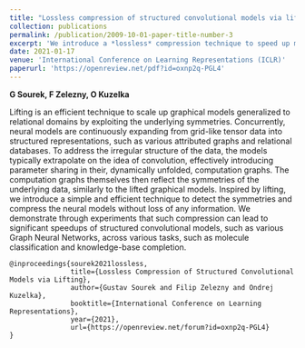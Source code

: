 ```yaml
---
title: "Lossless compression of structured convolutional models via lifting"
collection: publications
permalink: /publication/2009-10-01-paper-title-number-3
excerpt: 'We introduce a *lossless* compression technique to speed up models such as Graph Neural Networks'
date: 2021-01-17
venue: 'International Conference on Learning Representations (ICLR)'
paperurl: 'https://openreview.net/pdf?id=oxnp2q-PGL4'
---
```

**G Sourek, F Zelezny, O Kuzelka**

Lifting is an efficient technique to scale up graphical models generalized to relational domains by exploiting the underlying symmetries. Concurrently, neural models are continuously expanding from grid-like tensor data into structured representations, such as various attributed graphs and relational databases. To address the irregular structure of the data, the models typically extrapolate on the idea of convolution, effectively introducing parameter sharing in their, dynamically unfolded, computation graphs. The computation graphs themselves then reflect the symmetries of the underlying data, similarly to the lifted graphical models. Inspired by lifting, we introduce a simple and efficient technique to detect the symmetries and compress the neural models without loss of any information. We demonstrate through experiments that such compression can lead to significant speedups of structured convolutional models, such as various Graph Neural Networks, across various tasks, such as molecule classification and knowledge-base completion.

```
@inproceedings{sourek2021lossless,
               title={Lossless Compression of Structured Convolutional Models via Lifting},
               author={Gustav Sourek and Filip Zelezny and Ondrej Kuzelka},
               booktitle={International Conference on Learning Representations},
               year={2021},
               url={https://openreview.net/forum?id=oxnp2q-PGL4}
}
```